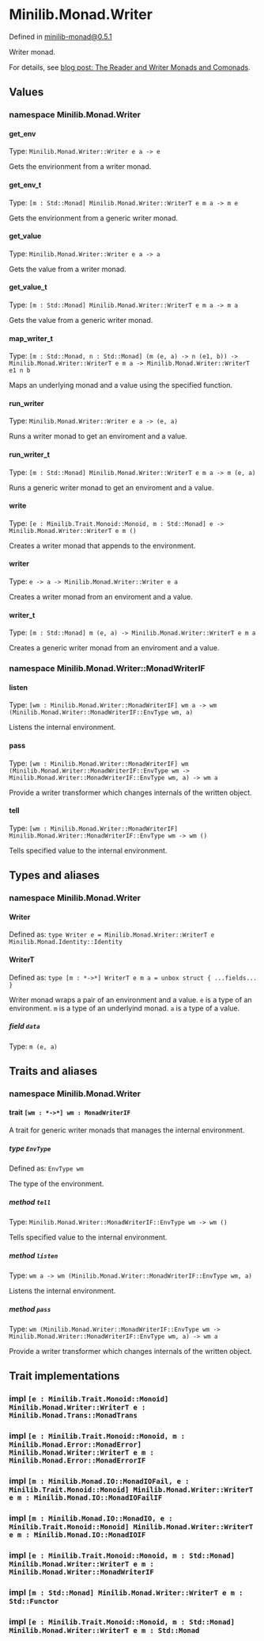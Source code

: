 # Minilib.Monad.Writer

Defined in minilib-monad@0.5.1

Writer monad.

For details, see [blog post: The Reader and Writer Monads and Comonads](https://www.olivierverdier.com/posts/2014/12/31/reader-writer-monad-comonad/).

## Values

### namespace Minilib.Monad.Writer

#### get_env

Type: `Minilib.Monad.Writer::Writer e a -> e`

Gets the envirionment from a writer monad.

#### get_env_t

Type: `[m : Std::Monad] Minilib.Monad.Writer::WriterT e m a -> m e`

Gets the envirionment from a generic writer monad.

#### get_value

Type: `Minilib.Monad.Writer::Writer e a -> a`

Gets the value from a writer monad.

#### get_value_t

Type: `[m : Std::Monad] Minilib.Monad.Writer::WriterT e m a -> m a`

Gets the value from a generic writer monad.

#### map_writer_t

Type: `[m : Std::Monad, n : Std::Monad] (m (e, a) -> n (e1, b)) -> Minilib.Monad.Writer::WriterT e m a -> Minilib.Monad.Writer::WriterT e1 n b`

Maps an underlying monad and a value using the specified function.

#### run_writer

Type: `Minilib.Monad.Writer::Writer e a -> (e, a)`

Runs a writer monad to get an enviroment and a value.

#### run_writer_t

Type: `[m : Std::Monad] Minilib.Monad.Writer::WriterT e m a -> m (e, a)`

Runs a generic writer monad to get an enviroment and a value.

#### write

Type: `[e : Minilib.Trait.Monoid::Monoid, m : Std::Monad] e -> Minilib.Monad.Writer::WriterT e m ()`

Creates a writer monad that appends to the environment.

#### writer

Type: `e -> a -> Minilib.Monad.Writer::Writer e a`

Creates a writer monad from an enviroment and a value.

#### writer_t

Type: `[m : Std::Monad] m (e, a) -> Minilib.Monad.Writer::WriterT e m a`

Creates a generic writer monad from an enviroment and a value.

### namespace Minilib.Monad.Writer::MonadWriterIF

#### listen

Type: `[wm : Minilib.Monad.Writer::MonadWriterIF] wm a -> wm (Minilib.Monad.Writer::MonadWriterIF::EnvType wm, a)`

Listens the internal environment.

#### pass

Type: `[wm : Minilib.Monad.Writer::MonadWriterIF] wm (Minilib.Monad.Writer::MonadWriterIF::EnvType wm -> Minilib.Monad.Writer::MonadWriterIF::EnvType wm, a) -> wm a`

Provide a writer transformer which changes internals of the written object.

#### tell

Type: `[wm : Minilib.Monad.Writer::MonadWriterIF] Minilib.Monad.Writer::MonadWriterIF::EnvType wm -> wm ()`

Tells specified value to the internal environment.

## Types and aliases

### namespace Minilib.Monad.Writer

#### Writer

Defined as: `type Writer e = Minilib.Monad.Writer::WriterT e Minilib.Monad.Identity::Identity`

#### WriterT

Defined as: `type [m : *->*] WriterT e m a = unbox struct { ...fields... }`

Writer monad wraps a pair of an environment and a value.
`e` is a type of an environment.
`m` is a type of an underlyind monad.
`a` is a type of a value.

##### field `data`

Type: `m (e, a)`

## Traits and aliases

### namespace Minilib.Monad.Writer

#### trait `[wm : *->*] wm : MonadWriterIF`

A trait for generic writer monads that manages the internal environment.

##### type `EnvType`

Defined as: `EnvType wm`

The type of the environment.

##### method `tell`

Type: `Minilib.Monad.Writer::MonadWriterIF::EnvType wm -> wm ()`

Tells specified value to the internal environment.

##### method `listen`

Type: `wm a -> wm (Minilib.Monad.Writer::MonadWriterIF::EnvType wm, a)`

Listens the internal environment.

##### method `pass`

Type: `wm (Minilib.Monad.Writer::MonadWriterIF::EnvType wm -> Minilib.Monad.Writer::MonadWriterIF::EnvType wm, a) -> wm a`

Provide a writer transformer which changes internals of the written object.

## Trait implementations

### impl `[e : Minilib.Trait.Monoid::Monoid] Minilib.Monad.Writer::WriterT e : Minilib.Monad.Trans::MonadTrans`

### impl `[e : Minilib.Trait.Monoid::Monoid, m : Minilib.Monad.Error::MonadError] Minilib.Monad.Writer::WriterT e m : Minilib.Monad.Error::MonadErrorIF`

### impl `[m : Minilib.Monad.IO::MonadIOFail, e : Minilib.Trait.Monoid::Monoid] Minilib.Monad.Writer::WriterT e m : Minilib.Monad.IO::MonadIOFailIF`

### impl `[m : Minilib.Monad.IO::MonadIO, e : Minilib.Trait.Monoid::Monoid] Minilib.Monad.Writer::WriterT e m : Minilib.Monad.IO::MonadIOIF`

### impl `[e : Minilib.Trait.Monoid::Monoid, m : Std::Monad] Minilib.Monad.Writer::WriterT e m : Minilib.Monad.Writer::MonadWriterIF`

### impl `[m : Std::Monad] Minilib.Monad.Writer::WriterT e m : Std::Functor`

### impl `[e : Minilib.Trait.Monoid::Monoid, m : Std::Monad] Minilib.Monad.Writer::WriterT e m : Std::Monad`